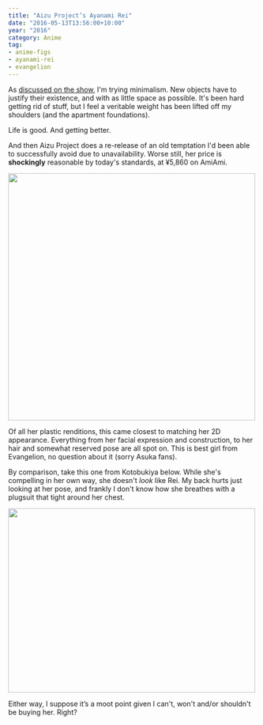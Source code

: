 ```yaml
---
title: "Aizu Project’s Ayanami Rei"
date: "2016-05-13T13:56:00+10:00"
year: "2016"
category: Anime
tag:
- anime-figs
- ayanami-rei
- evangelion
---
```

As [discussed on the show], I'm trying minimalism. New objects have to justify their existence, and with as little space as possible. It's been hard getting rid of stuff, but I feel a veritable weight has been lifted off my shoulders (and the apartment foundations).

Life is good. And getting better.

And then Aizu Project does a re-release of an old temptation I'd been able to successfully avoid due to unavailability. Worse still, her price is **shockingly** reasonable by today's standards, at ¥5,860 on AmiAmi.

<p><img src="https://rubenerd.com/files/2016/ayanamirei-aizu.jpg" srcset="https://rubenerd.com/files/2016/ayanamirei-aizu.jpg 1x, https://rubenerd.com/files/2016/ayanamirei-aizu@2x.jpg 2x" alt="" style="width:500px" /></p>

Of all her plastic renditions, this came closest to matching her 2D appearance. Everything from her facial expression and construction, to her hair and somewhat reserved pose are all spot on. This is best girl from Evangelion, no question about it (sorry Asuka fans).

By comparison, take this one from Kotobukiya below. While she's compelling in her own way, she doesn't *look* like Rei. My back hurts just looking at her pose, and frankly I don't know how she breathes with a plugsuit that tight around her chest.

<p><img src="https://rubenerd.com/files/2016/ayanamirei-kotobukiya.jpg" srcset="https://rubenerd.com/files/2016/ayanamirei-kotobukiya.jpg 1x, https://rubenerd.com/files/2016/ayanamirei-kotobukiya@2x.jpg 2x" alt="" style="width:500px; height:373px;" /></p>

Either way, I suppose it’s a moot point given I can't, won't and/or shouldn't be buying her. Right?

[discussed on the show]: https://rubenerd.com/show340/
